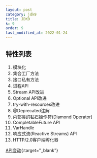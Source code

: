 ```yaml
---
layout: post
category: jdk9
title: JDK9
k: 9
order: 9
last_modified_at: 2022-01-24
---
```


## 特性列表

1. 模块化
2. 集合工厂方法
3. 接口私有方法
4. 进程API
5. Stream API改进
6. Optional API改进
7. try-with-resources改进
8. @Deprecated注解
9. 内部类的钻石操作符(Diamond Operator)
10. CompletableFuture API
11. VarHandle
12. 响应式流(Reactive Streams) API
13. HTTP/2.0客户端孵化器

[API变动](https://gunnarmorling.github.io/jdk-api-diff/jdk8-jdk9-api-diff.html){:target="_blank"}